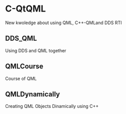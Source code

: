 # C-QtQML
New kwoledge about using QML, C++-QMLand DDS  RTI

## DDS_QML
Using DDS and QML together

## QMLCourse
Course of QML

## QMLDynamically
Creating QML Objects Dinamically using C++
